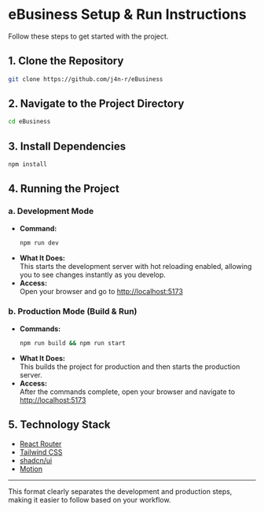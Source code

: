 # eBusiness Setup & Run Instructions

Follow these steps to get started with the project.

## 1. Clone the Repository
```bash
git clone https://github.com/j4n-r/eBusiness
```

## 2. Navigate to the Project Directory
```bash
cd eBusiness
```

## 3. Install Dependencies
```bash
npm install
```

## 4. Running the Project

### a. Development Mode
- **Command:**  
  ```bash
  npm run dev
  ```
- **What It Does:**  
  This starts the development server with hot reloading enabled, allowing you to see changes instantly as you develop.
- **Access:**  
  Open your browser and go to [http://localhost:5173](http://localhost:5173)

### b. Production Mode (Build & Run)
- **Commands:**  
  ```bash
  npm run build && npm run start
  ```
- **What It Does:**  
  This builds the project for production and then starts the production server.
- **Access:**  
  After the commands complete, open your browser and navigate to [http://localhost:5173](http://localhost:5173)

## 5. Technology Stack
- [React Router](https://reactrouter.com/home)
- [Tailwind CSS](https://tailwindcss.com/)
- [shadcn/ui](https://ui.shadcn.com/)
- [Motion](https://motion.dev/)

---

This format clearly separates the development and production steps, making it easier to follow based on your workflow.
